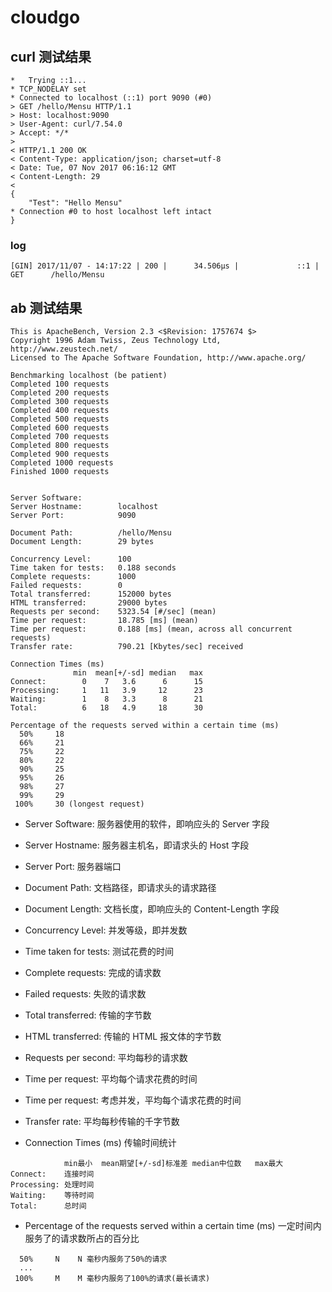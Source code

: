 # cloudgo

## curl 测试结果

```
*   Trying ::1...
* TCP_NODELAY set
* Connected to localhost (::1) port 9090 (#0)
> GET /hello/Mensu HTTP/1.1
> Host: localhost:9090
> User-Agent: curl/7.54.0
> Accept: */*
>
< HTTP/1.1 200 OK
< Content-Type: application/json; charset=utf-8
< Date: Tue, 07 Nov 2017 06:16:12 GMT
< Content-Length: 29
<
{
    "Test": "Hello Mensu"
* Connection #0 to host localhost left intact
}
```

### log

```
[GIN] 2017/11/07 - 14:17:22 | 200 |      34.506µs |             ::1 | GET      /hello/Mensu
```

## ab 测试结果

```
This is ApacheBench, Version 2.3 <$Revision: 1757674 $>
Copyright 1996 Adam Twiss, Zeus Technology Ltd, http://www.zeustech.net/
Licensed to The Apache Software Foundation, http://www.apache.org/

Benchmarking localhost (be patient)
Completed 100 requests
Completed 200 requests
Completed 300 requests
Completed 400 requests
Completed 500 requests
Completed 600 requests
Completed 700 requests
Completed 800 requests
Completed 900 requests
Completed 1000 requests
Finished 1000 requests


Server Software:
Server Hostname:        localhost
Server Port:            9090

Document Path:          /hello/Mensu
Document Length:        29 bytes

Concurrency Level:      100
Time taken for tests:   0.188 seconds
Complete requests:      1000
Failed requests:        0
Total transferred:      152000 bytes
HTML transferred:       29000 bytes
Requests per second:    5323.54 [#/sec] (mean)
Time per request:       18.785 [ms] (mean)
Time per request:       0.188 [ms] (mean, across all concurrent requests)
Transfer rate:          790.21 [Kbytes/sec] received

Connection Times (ms)
              min  mean[+/-sd] median   max
Connect:        0    7   3.6      6      15
Processing:     1   11   3.9     12      23
Waiting:        1    8   3.3      8      21
Total:          6   18   4.9     18      30

Percentage of the requests served within a certain time (ms)
  50%     18
  66%     21
  75%     22
  80%     22
  90%     25
  95%     26
  98%     27
  99%     29
 100%     30 (longest request)

```

- Server Software:        服务器使用的软件，即响应头的 Server 字段
- Server Hostname:        服务器主机名，即请求头的 Host 字段
- Server Port:            服务器端口

- Document Path:          文档路径，即请求头的请求路径
- Document Length:        文档长度，即响应头的 Content-Length 字段

- Concurrency Level:      并发等级，即并发数
- Time taken for tests:   测试花费的时间
- Complete requests:      完成的请求数
- Failed requests:        失败的请求数
- Total transferred:      传输的字节数
- HTML transferred:       传输的 HTML 报文体的字节数
- Requests per second:    平均每秒的请求数
- Time per request:       平均每个请求花费的时间
- Time per request:       考虑并发，平均每个请求花费的时间
- Transfer rate:          平均每秒传输的千字节数

- Connection Times (ms) 传输时间统计

```
            min最小  mean期望[+/-sd]标准差 median中位数   max最大
Connect:    连接时间
Processing: 处理时间
Waiting:    等待时间
Total:      总时间
```

- Percentage of the requests served within a certain time (ms) 一定时间内服务了的请求数所占的百分比

```
  50%     N    N 毫秒内服务了50%的请求
  ...
 100%     M    M 毫秒内服务了100%的请求(最长请求)
```
